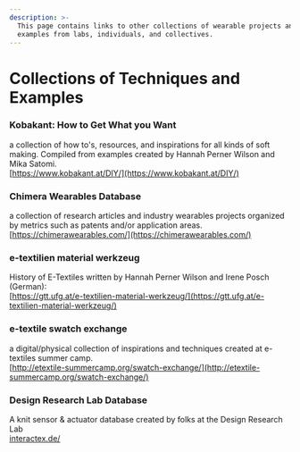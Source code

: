 ```yaml
---
description: >-
  This page contains links to other collections of wearable projects and
  examples from labs, individuals, and collectives.
---
```


# Collections of Techniques and Examples

### Kobakant: How to Get What you Want

a collection of how to's, resources, and inspirations for all kinds of soft making. Compiled from examples created by Hannah Perner Wilson and Mika Satomi.    
[https://www.kobakant.at/DIY/](https://www.kobakant.at/DIY/)

### Chimera Wearables Database

a collection of research articles and industry wearables projects organized by metrics such as patents and/or application areas.     
 [https://chimerawearables.com/](https://chimerawearables.com/)

### e-textilien material werkzeug

History of E-Textiles written by Hannah Perner Wilson and Irene Posch \(German\):   
[https://gtt.ufg.at/e-textilien-material-werkzeug/](https://gtt.ufg.at/e-textilien-material-werkzeug/)

### e-textile swatch exchange

a digital/physical collection of inspirations and techniques created at e-textiles summer camp.     
[http://etextile-summercamp.org/swatch-exchange/](http://etextile-summercamp.org/swatch-exchange/)  


### Design Research Lab Database

A knit sensor & actuator database created by folks at the Design Research Lab  
[interactex.de/](http://interactex.de/)

